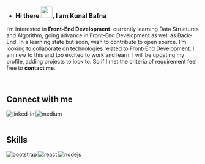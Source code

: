 - ### Hi there <img src="https://raw.githubusercontent.com/MartinHeinz/MartinHeinz/master/wave.gif" width="30px">, I am Kunal Bafna

I’m interested in **Front-End Development**. currently learning Data Structures and Algorithm, going advance in Front-End Development as well as Back-End. In a learning state but soon, wish to contribute to open source. I’m looking to collaborate on technologies related to Front-End Development. I am new to this and too excited to work and learn. I will be updating my profile, adding projects to look to. So if I met the criteria of requirement feel free to **contact me**.

<!---
kunalbafna3/kunalbafna3 is a ✨ special ✨ repository because its `README.md` (this file) appears on your GitHub profile.
You can click the Preview link to take a look at your changes.
--->

<!-- line break -->
<br>

<!-- connect with me -->
## Connect with me

[<img align="left" alt="linked-in" src="https://img.shields.io/badge/linkedin-%230077B5.svg?&style=for-the-badge&logo=linkedin&logoColor=white" />](https://www.linkedin.com/in/kunal-bafna-03)

[<img align="left" alt="medium" src="https://img.shields.io/badge/gmail-%2312100E.svg?&style=for-the-badge&logo=gmail&logoColor=white" />](bafnakunal3@gmail.com)

<br>
<br>

<!-- skills -->
## Skills

<img align="left" alt="bootstrap" src="https://img.shields.io/badge/Bootstrap%20-%23232F3E?logo=BOOTSTRAP&logoColor=white&style=for-the-badge" />
<img align="left" alt="react" src="https://img.shields.io/badge/react%20-%2320232a.svg?&style=for-the-badge&logo=react&logoColor=%2361DAFB" />
<img align="left" alt="nodejs" src="https://img.shields.io/badge/node.js%20-%2343853D.svg?&style=for-the-badge&logo=node.js&logoColor=white" />
<!-- <img align="left" alt="medium" src="https://img.shields.io/badge/postgres-%23316192.svg?&style=for-the-badge&logo=postgresql&logoColor=white" /> -->
<!-- <img align="left" alt="android" src="https://img.shields.io/badge/Android-3DDC84?logo=android&logoColor=white&style=for-the-badge" /> -->
<!-- <img align="left" alt="spring" src="https://img.shields.io/badge/spring%20-%236DB33F.svg?&style=for-the-badge&logo=spring&logoColor=white" /> -->
<br>
<br>
